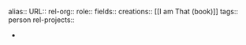 alias::
URL::
rel-org::
role::
fields::
creations:: [[I am That (book)]] 
tags:: person
rel-projects::

-